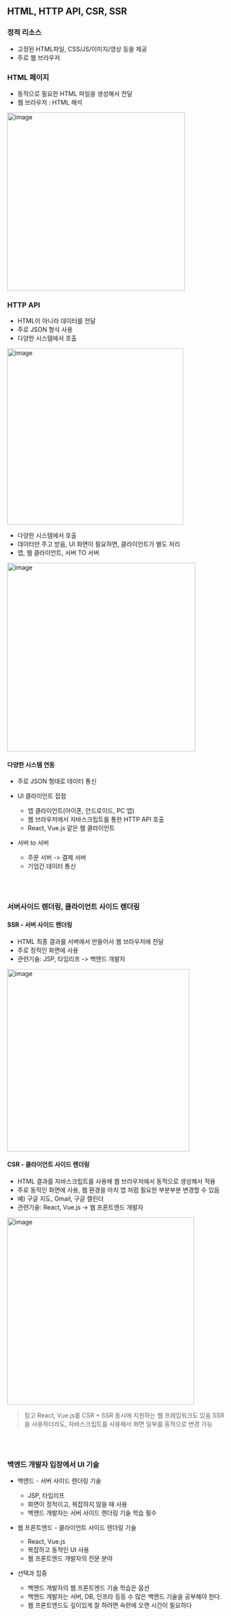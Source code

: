 ## HTML, HTTP API, CSR, SSR

### 정적 리소스

- 고정된 HTML파일, CSS/JS/이미지/영상 등을 제공
- 주로 웹 브라우저

### HTML 페이지

- 동적으로 필요한 HTML 파일을 생성해서 전달
- 웹 브라우저 : HTML 해석

<img width="411" alt="image" src="https://user-images.githubusercontent.com/81572478/227249240-3c921d4f-a193-40ae-b796-b2c635752df8.png">

<BR>

### HTTP API

- HTML이 아니라 데이터를 전달
- 주로 JSON 형식 사용
- 다양한 시스템에서 호출 

<img width="407" alt="image" src="https://user-images.githubusercontent.com/81572478/227249637-db79bd61-2f4f-49cb-a50a-d0e6a436bb15.png">

- 다양한 시스템에서 호출
- 데이터만 주고 받음, UI 화면이 필요하면, 클라이언트가 별도 처리
- 앱, 웹 클라이언트, 서버 TO 서버

<img width="435" alt="image" src="https://user-images.githubusercontent.com/81572478/227250157-8afe63e0-9fcc-48d5-b982-e287969417fa.png">

<BR>

#### 다양한 시스템 연동

- 주로 JSON 형태로 데이터 통신

- UI 클라이언트 접점
    - 앱 클라이언트(아이폰, 안드로이드, PC 앱)
    - 웹 브라우저에서 자바스크립트를 통한 HTTP API 호출
    - React, Vue.js 같은 웹 클라이언트

- 서버 to 서버
    - 주문 서버 -> 결제 서버
    - 기업간 데이터 통신

<BR><BR>

### 서버사이드 렌더링, 클라이언트 사이드 렌더링

#### SSR - 서버 사이드 렌더링

- HTML 최종 결과를 서버에서 만들어서 웹 브라우저에 전달
- 주로 정적인 화면에 사용
- 관련기술: JSP, 타임리프 -> 백엔드 개발자

<img width="421" alt="image" src="https://user-images.githubusercontent.com/81572478/227251271-59b5fd4a-7a37-4496-a09b-5d3d2aae286f.png">

<BR>

#### CSR - 클라이언트 사이드 렌더링

- HTML 결과를 자바스크립트를 사용해 웹 브라우저에서 동적으로 생성해서 적용
- 주로 동적인 화면에 사용, 웹 환경을 마치 앱 처럼 필요한 부분부분 변경할 수 있음
- 예) 구글 지도, Gmail, 구글 캘린더
- 관련기술: React, Vue.js -> 웹 프론트엔드 개발자

<img width="432" alt="image" src="https://user-images.githubusercontent.com/81572478/227252359-6d986ff0-5555-4f43-86f9-e01f301141f6.png">

<BR>

> 참고
> React, Vue.js를 CSR + SSR 동시에 지원하는 웹 프레임워크도 있음
> SSR을 사용하더라도, 자바스크립트를 사용해서 화면 일부를 동적으로 변경 가능

<BR><bR>

### 백엔드 개발자 입장에서 UI 기술

- 백엔드 - 서버 사이드 렌더링 기술
    - JSP, 타임리프
    - 화면이 정적이고, 복잡하지 않을 때 사용
    - 백엔드 개발자는 서버 사이드 렌더링 기술 학습 필수

-  웹 프론트엔드 - 클라이언트 사이드 렌더링 기술
    - React, Vue.js
    - 복잡하고 동적인 UI 사용
    - 웹 프론트엔드 개발자의 전문 분야
    
- 선택과 집중
    - 백엔드 개발자의 웹 프론트엔드 기술 학습은 옵션
    - 백엔드 개발자는 서버, DB, 인프라 등등 수 많은 백엔드 기술을 공부해야 한다.
    - 웹 프론트엔드도 깊이있게 잘 하려면 숙련에 오랜 시간이 필요하다